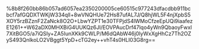 %8b8f260bb86b057ad6057ea2350200005ce60515c977243dfacdbb911bcbcf7afGQDXTWKjW334qll+8wVNQHUe72Hs87ufAL7J/Q8hjWL5F4njXpbS5XOY5rzBZznF2ZaNck8O2O+LbwYZPT1e30TFPjdS4lWMoCfzeEpUQi9iaafezE1261++W62aDX0MHXBiG4UUKQz6Jl/EOVPAucDrf47lqo4yWn9QbaoyFwxl7XitBGO5/a7iQSIy+ZA5IunXKk9CWLP/M6dQAbW46j0lyWxXgHhCz7Th2OZyS493QnlkoLO2VBggt5YpD+cTG2ey++vhT4s0HLI03G8rg==